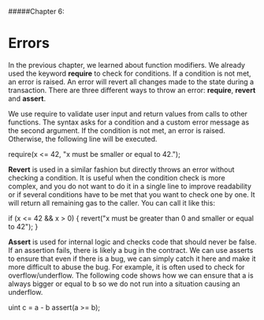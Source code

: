 #####Chapter 6:

# Errors

In the previous chapter, we learned about function modifiers. We already used the keyword **require** to check for conditions. If a condition is not met, an error is raised. An error will revert all changes made to the state during a transaction. There are three different ways to throw an error: **require**, **revert** and **assert**.

We use require to validate user input and return values from calls to other functions. The syntax asks for a condition and a custom error message as the second argument. If the condition is not met, an error is raised. Otherwise, the following line will be executed.

<Highlight class="language-javascript">
require(x <= 42, "x must be smaller or equal to 42.");
</Highlight>

**Revert** is used in a similar fashion but directly throws an error without checking a condition. It is useful when the condition check is more complex, and you do not want to do it in a single line to improve readability or if several conditions have to be met that you want to check one by one. It will return all remaining gas to the caller. You can call it like this:

<Highlight class="language-javascript">
if (x <= 42 && x > 0) {
  revert("x must be greater than 0 and smaller or equal to 42");
}
</Highlight>

**Assert** is used for internal logic and checks code that should never be false. If an assertion fails, there is likely a bug in the contract. We can use asserts to ensure that even if there is a bug, we can simply catch it here and make it more difficult to abuse the bug. For example, it is often used to check for overflow/underflow. The following code shows how we can ensure that a is always bigger or equal to b so we do not run into a situation causing an underflow.

<Highlight class="language-javascript">
uint c = a - b 
assert(a >= b);
</Highlight>
